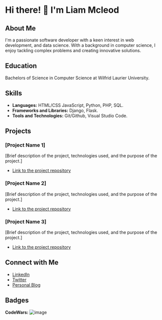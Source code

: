 # Hi there! 👋 I'm Liam Mcleod

## About Me

I'm a passionate software developer with a keen interest in web development, and data science. With a background in computer science, I enjoy tackling complex problems and creating innovative solutions.

## Education

Bachelors of Science in Computer Science at Wilfrid Laurier University.

## Skills

- **Languages:** HTML/CSS JavaScript, Python, PHP, SQL.
- **Frameworks and Libraries:** Django, Flask.
- **Tools and Technologies:** Git/Github, Visual Studio Code.

## Projects

### [Project Name 1]
[Brief description of the project, technologies used, and the purpose of the project.]
- [Link to the project repository](#)

### [Project Name 2]
[Brief description of the project, technologies used, and the purpose of the project.]
- [Link to the project repository](#)

### [Project Name 3]
[Brief description of the project, technologies used, and the purpose of the project.]
- [Link to the project repository](#)

## Connect with Me

- [LinkedIn](#)
- [Twitter](#)
- [Personal Blog](#)

## Badges

**CodeWars:** 
![image](https://www.codewars.com/users/TheGhost44/badges/large)

